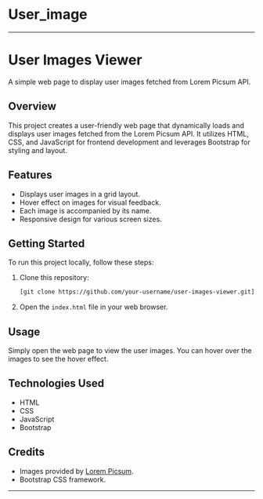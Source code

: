 # User_image
---

# User Images Viewer

A simple web page to display user images fetched from Lorem Picsum API.

## Overview

This project creates a user-friendly web page that dynamically loads and displays user images fetched from the Lorem Picsum API. It utilizes HTML, CSS, and JavaScript for frontend development and leverages Bootstrap for styling and layout.

## Features

- Displays user images in a grid layout.
- Hover effect on images for visual feedback.
- Each image is accompanied by its name.
- Responsive design for various screen sizes.

## Getting Started

To run this project locally, follow these steps:

1. Clone this repository:

   ```bash
   [git clone https://github.com/your-username/user-images-viewer.git](https://github.com/Shoheb06/User_image.git)
   ```

2. Open the `index.html` file in your web browser.

## Usage

Simply open the web page to view the user images. You can hover over the images to see the hover effect.

## Technologies Used

- HTML
- CSS
- JavaScript
- Bootstrap

## Credits

- Images provided by [Lorem Picsum](https://picsum.photos/).
- Bootstrap CSS framework.

---


